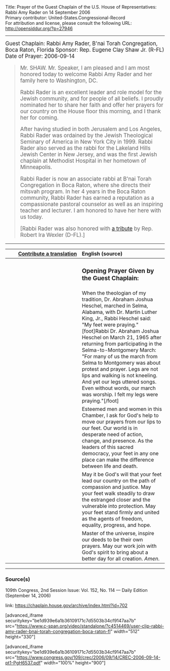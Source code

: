 <html>
<head></head>
<body>
Title: Prayer of the Guest Chaplain of the U.S. House of Representatives: Rabbi Amy Rader on 14 September 2006<br />
Primary contributor: United-States.Congressional-Record<br />
For attribution and license, please consult the following URL: <a href="http://opensiddur.org/?p=27946">http://opensiddur.org/?p=27946</a>
<p />
<hr />

<div class="english" style="font-size:1.2em;">
Guest Chaplain: Rabbi Amy Rader, B'nai Torah Congregation, Boca Raton, Florida
Sponsor: Rep. Eugene Clay Shaw Jr. (R-FL)
Date of Prayer: 2006-09-14

<blockquote>
Mr. SHAW. Mr. Speaker, I am pleased and I am most honored today to welcome Rabbi Amy Rader and her family here to Washington, DC.

Rabbi Rader is an excellent leader and role model for the Jewish community, and for people of all beliefs. I proudly nominated her to share her faith and offer her prayers for our country on the House floor this morning, and I thank her for coming.

After having studied in both Jerusalem and Los Angeles, Rabbi Rader was ordained by the Jewish Theological Seminary of America in New York City in 1999. Rabbi Rader also served as the rabbi for the Lakeland Hills Jewish Center in New Jersey, and was the first Jewish chaplain at Methodist Hospital in her hometown of Minneapolis.

Rabbi Rader is now an associate rabbi at B'nai Torah Congregation in Boca Raton, where she directs their mitsvah program. In her 4 years in the Boca Raton community, Rabbi Rader has earned a reputation as a compassionate pastoral counselor as well as an inspiring teacher and lecturer. I am honored to have her here with us today.

[Rabbi Rader was also honored with <a href="https://www.congress.gov/congressional-record/2006/9/15/extensions-of-remarks-section/article/e1741-1">a tribute</a> by Rep. Robert Ira Wexler (D-FL).]
</blockquote>
</div>

<hr />

<table style="margin-left: auto;margin-right: auto;" class="draggable">
<thead><tr><th id="x" style="text-align: right;"><a href="/contributing/upload/">Contribute a translation</a></th><th style="text-align: left;">English (source)</th></tr></thead>
<tbody>
<tr><td style="vertical-align:top;" width="46%">
<div class="liturgy"><span lang="he">

</span></div></td>
 
<td style="vertical-align:top;" width="53%">
<div class="english">
<h3>Opening Prayer Given by the Guest Chaplain:</h3>
</div></td></tr>

<tr><td style="vertical-align:top;" width="46%">
<div class="liturgy"><span lang="he">

</span></div></td>
 
<td style="vertical-align:top;" width="53%">
<div class="english">
When the theologian of my tradition, 
Dr. Abraham Joshua Heschel, 
marched in Selma, Alabama, 
with Dr. Martin Luther King, Jr., 
Rabbi Heschel said: 
"My feet were praying."[foot]Rabbi Dr. Abraham Joshua Heschel on March 21, 1965 after returning from participating in the Selma-to-Montgomery March: "For many of us the march from Selma to Montgomery was about protest and prayer. Legs are not lips and walking is not kneeling. And yet our legs uttered songs. Even without words, our march was worship. I felt my legs were praying."[/foot]
</div></td></tr>


<tr><td style="vertical-align:top;" width="46%">
<div class="liturgy"><span lang="he">

</span></div></td>
 
<td style="vertical-align:top;" width="53%">
<div class="english">
Esteemed men and women in this Chamber, 
I ask for God's help 
to move our prayers 
from our lips to our feet. 
Our world is in desperate need of action, 
change, 
and presence. 
As the leaders of this sacred democracy, 
your feet in any one place 
can make the difference 
between life and death.
</div></td></tr>


<tr><td style="vertical-align:top;" width="46%">
<div class="liturgy"><span lang="he">

</span></div></td>
 
<td style="vertical-align:top;" width="53%">
<div class="english">
May it be God's will 
that your feet lead our country 
on the path of compassion and justice. 
May your feet walk steadily 
to draw the estranged closer 
and the vulnerable into protection. 
May your feet stand firmly and united 
as the agents of freedom, 
equality, 
progress, 
and hope.
</div></td></tr>


<tr><td style="vertical-align:top;" width="46%">
<div class="liturgy"><span lang="he">

</span></div></td>
 
<td style="vertical-align:top;" width="53%">
<div class="english">
Master of the universe, 
inspire our deeds to be their own prayers. 
May our work join with God's spirit 
to bring about a better day 
for all creation. 
<em>Amen</em>.
</div></td></tr>
</tbody></table>

<hr />

<h3>Source(s)</h3>

109th Congress, 2nd Session
Issue: Vol. 152, No. 114 — Daily Edition (September 14, 2006)

link: <a href="https://chaplain.house.gov/archive/index.html?id=702">https://chaplain.house.gov/archive/index.html?id=702</a>

[advanced_iframe securitykey="be1d939e6a1b36109171c7d5503b34cf9147aa7b" src="https://www.c-span.org/video/standalone/?c4514469/user-clip-rabbi-amy-rader-bnai-torah-congregation-boca-raton-fl" width="512" height="330"]

[advanced_iframe securitykey="be1d939e6a1b36109171c7d5503b34cf9147aa7b" src="https://www.congress.gov/109/crec/2006/09/14/CREC-2006-09-14-pt1-PgH6537.pdf" width="100%" height="900"]
</body>
</html>